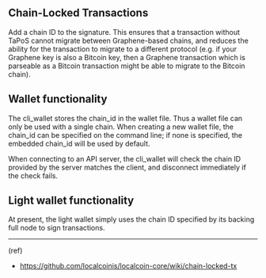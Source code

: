 ## Chain-Locked Transactions


Add a chain ID to the signature. This ensures that a transaction without TaPoS cannot migrate between Graphene-based chains, and reduces the ability for the transaction to migrate to a different protocol (e.g. if your Graphene key is also a Bitcoin key, then a Graphene transaction which is parseable as a Bitcoin transaction might be able to migrate to the Bitcoin chain).

## Wallet functionality

The cli_wallet stores the chain_id in the wallet file. Thus a wallet file can only be used with a single chain. When creating a new wallet file, the chain_id can be specified on the command line; if none is specified, the embedded chain_id will be used by default.

When connecting to an API server, the cli_wallet will check the chain ID provided by the server matches the client, and disconnect immediately if the check fails.

## Light wallet functionality

At present, the light wallet simply uses the chain ID specified by its backing full node to sign transactions.

***

(ref)
- https://github.com/localcoinis/localcoin-core/wiki/chain-locked-tx
